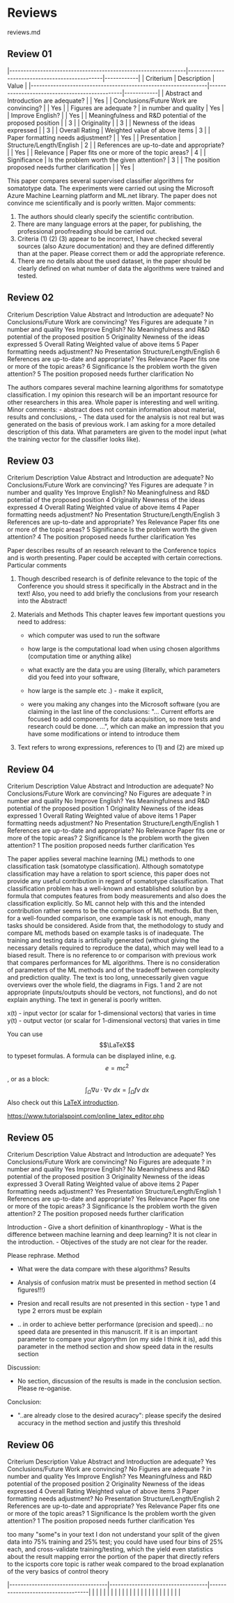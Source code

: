 # Reviews

reviews.md



## Review 01


|---------------------------------------------------------------|-----------------------------------------------|------------|
|  Criterium                                                    | Description                                   | Value      |
|---------------------------------------------------------------|-----------------------------------------------|------------|
| Abstract and Introduction are adequate?                       |                                               | Yes        |
| Conclusions/Future Work are convincing?                       |                                               | Yes        |
| Figures are adequate ?                                        | in number and quality                         | Yes        |
| Improve English?                                              |                                               | Yes        |
| Meaningfulness and R&D potential of the proposed position     |                                               | 3          |
| Originality                                                   |                                               | 3          |
| Newness of the ideas expressed                                |                                               | 3          |
| Overall Rating                                                | Weighted value of above items                 | 3          |
| Paper formatting needs adjustment?                            |                                               | Yes        |
| Presentation                                                  | Structure/Length/English                      | 2          |
| References are up-to-date and appropriate?                    |                                               | Yes        |
| Relevance                                                     | Paper fits one or more of the topic areas?    | 4          |
| Significance                                                  | Is the problem worth the given attention?     | 3          |
| The position proposed needs further clarification             |                                               | Yes        |
	 		 	

This paper compares several supervised classifier algorithms for somatotype data. The experiments were carried 
out using the Microsoft Azure Machine Learning platform and ML.net library. The paper does not convince me 
scientifically and is poorly written. Major comments: 

1.  The authors should clearly specify the scientific contribution. 
2.  There are many language errors at the paper, for publishing, the professional proofreading should be 
    carried out. 
3.  Criteria (1) (2) (3) appear to be incorrect, I have checked several sources (also Azure documentation) and 
    they are defined differently than at the paper. Please correct them or add the appropriate reference. 
4. There are no details about the used dataset, in the paper should be clearly defined on what number of data 
    the algorithms were trained and tested.

## Review 02

Criterium	Description	Value
Abstract and Introduction are adequate?	 	No
Conclusions/Future Work are convincing?	 	Yes
Figures are adequate ?	in number and quality	Yes
Improve English?	 	No
Meaningfulness and R&D potential of the proposed position	 	5
Originality	Newness of the ideas expressed	5
Overall Rating	Weighted value of above items	5
Paper formatting needs adjustment?	 	No
Presentation	Structure/Length/English	6
References are up-to-date and appropriate?	 	Yes
Relevance	Paper fits one or more of the topic areas?	6
Significance	Is the problem worth the given attention?	5
The position proposed needs further clarification	 	No

The authors compares several machine learning algorithms for somatotype classification. I my opinion this 
research will be an important resource for other researchers in this area. Whole paper is interesting and well 
writing. Minor comments: - abstract does not contain information about material, results and conclusions, - 
The data used for the analysis is not real but was generated on the basis of previous work. I am asking for a 
more detailed description of this data. What parameters are given to the model input (what the training vector 
for the classifier looks like).

## Review 03

Criterium	Description	Value
Abstract and Introduction are adequate?	 	No
Conclusions/Future Work are convincing?	 	Yes
Figures are adequate ?	in number and quality	Yes
Improve English?	 	No
Meaningfulness and R&D potential of the proposed position	 	4
Originality	Newness of the ideas expressed	4
Overall Rating	Weighted value of above items	4
Paper formatting needs adjustment?	 	No
Presentation	Structure/Length/English	3
References are up-to-date and appropriate?	 	Yes
Relevance	Paper fits one or more of the topic areas?	5
Significance	Is the problem worth the given attention?	4
The position proposed needs further clarification	 	Yes

Paper describes results of an research relevant to the Conference topics and is worth presenting. Paper could 
be accepted with certain corrections. 
Particular comments
    
1.  Though described research is of definite relevance to the topic of the Conference you should stress it 
    specifically in the Abstract and in the text! Also, you need to add briefly the conclusions from your research 
    into the Abstract! 
2.  Materials and Methods This chapter leaves few important questions you need to address: 

    -   which computer was used to run the software 

    -   how large is the computational load when using chosen algorithms (computation time or anything alike) 
    
    -   what exactly are the data you are using (literally, which parameters did you feed into your software, 
    
    -   how large is the sample etc .) - make it explicit, 
    
    -   were you making any changes into the Microsoft software (you are claiming in the last line of the conclusions: 
        "... Current efforts are focused to add components for data acquisition, so more tests and research could be done. ...", 
        which can make an impression that you have some modifications or intend to introduce them 
        
3. Text refers to wrong expressions, references to (1) and (2) are mixed up


## Review 04

Criterium	Description	Value
Abstract and Introduction are adequate?	 	No
Conclusions/Future Work are convincing?	 	No
Figures are adequate ?	in number and quality	No
Improve English?	 	Yes
Meaningfulness and R&D potential of the proposed position	 	1
Originality	Newness of the ideas expressed	1
Overall Rating	Weighted value of above items	1
Paper formatting needs adjustment?	 	No
Presentation	Structure/Length/English	1
References are up-to-date and appropriate?	 	No
Relevance	Paper fits one or more of the topic areas?	2
Significance	Is the problem worth the given attention?	1
The position proposed needs further clarification	 	Yes

The paper applies several machine learning (ML) methods to one classification task (somatotype classification). 
Although somatotype classification may have a relation to sport science, this paper does not provide any useful 
contribution in regard of somatotype classification. That classification problem has a well-known and established 
solution by a formula that computes features from body measurements and also does the classification explicitly. 
So ML cannot help with this and the intended contribution rather seems to be the comparison of ML methods. 
But then, for a well-founded comparison, one example task is not enough, many tasks should be considered. 
Aside from that, the methodology to study and compare ML methods based on example tasks is of inadequate. 
The training and testing data is artificially generated (without giving the necessary details required to reproduce 
the data), which may well lead to a biased result. There is no reference to or comparison with previous work 
that compares performances for ML algorithms. There is no consideration of parameters of the ML methods and of 
the tradeoff between complexity and prediction quality. The text is too long, unnecessarily given vague overviews 
over the whole field, the diagrams in Figs. 1 and 2 are not appropriate (inputs/outputs should be vectors, not 
functions), and do not explain anything. The text in general is poorly written.

x(t) - input vector (or scalar for 1-dimensional vectors) that varies in time
y(t) - output vector (or scalar for 1-dimensional vectors) that varies in time

You can use $$\LaTeX$$ to typeset formulas. A formula can be displayed inline, e.g. $$e=mc^2$$, or as a block:
$$\int_\Omega \nabla u \cdot \nabla v~dx = \int_\Omega fv~dx$$
Also check out this [LaTeX introduction](https://en.wikibooks.org/wiki/LaTeX/Mathematics).

https://www.tutorialspoint.com/online_latex_editor.php

## Review 05

Criterium	Description	Value
Abstract and Introduction are adequate?	 	Yes
Conclusions/Future Work are convincing?	 	No
Figures are adequate ?	in number and quality	Yes
Improve English?	 	No
Meaningfulness and R&D potential of the proposed position	 	3
Originality	Newness of the ideas expressed	3
Overall Rating	Weighted value of above items	2
Paper formatting needs adjustment?	 	Yes
Presentation	Structure/Length/English	1
References are up-to-date and appropriate?	 	Yes
Relevance	Paper fits one or more of the topic areas?	3
Significance	Is the problem worth the given attention?	2
The position proposed needs further clarification	 	

Introduction - Give a short definition of kinanthroplogy - What is the difference between machine learning and 
deep learning? It is not clear in the introduction. - Objectives of the study are not clear for the reader. 

Please rephrase. Method 

-   What were the data compare with these algorithms? Results 

-   Analysis of confusion matrix must be presented in method section (4 figures!!!) 

-   Presion and recall results are not presented in this section - type 1 and type 2 errors must be explain 

- .. in order to achieve better performance (precision and speed)..: no speed data are presented in this manuscrit. 
    If it is an important parameter to compare your algorythm (on my side I think it is), add this parameter in 
    the method section and show speed data in the results section 
    
Discussion:
    
-   No section, discussion of the results is made in the conclusion section. Please re-oganise. 

Conclusion:

 -  "..are already close to the desired acuracy": please specify the desired accuracy in the method section and 
    justify this threshold

## Review 06

Criterium	Description	Value
Abstract and Introduction are adequate?	 	Yes
Conclusions/Future Work are convincing?	 	No
Figures are adequate ?	in number and quality	Yes
Improve English?	 	Yes
Meaningfulness and R&D potential of the proposed position	 	2
Originality	Newness of the ideas expressed	4
Overall Rating	Weighted value of above items	3
Paper formatting needs adjustment?	 	No
Presentation	Structure/Length/English	2
References are up-to-date and appropriate?	 	Yes
Relevance	Paper fits one or more of the topic areas?	1
Significance	Is the problem worth the given attention?	1
The position proposed needs further clarification	 	Yes

too many "some"s in your text I don not understand your split of the given data into 75% training and 25% test; 
you could have used four bins of 25% each, and cross-validate training/testing, which the yield even statistics 
about the result mapping error the portion of the paper that directly refers to the icsports core topic is 
rather weak compared to the broad explanation of the very basics of control theory




|-----------------------------------|-----------------------------------|-----------------------------------|
|                                   |                                   |                                   |
|                                   |                                   |                                   |
|                                   |                                   |                                   |
|                                   |                                   |                                   |
|                                   |                                   |                                   |
|                                   |                                   |                                   |
